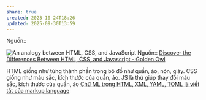 ```yaml
---
share: true
created: 2023-10-24T18:26
updated: 2025-09-30T13:59
---
```

Nguồn::

![An analogy between HTML, CSS, and JavaScript](https://d2dkqamqz2k831.cloudfront.net/posts/338-1733217432633.jpg)
Nguồn:: [Discover the Differences Between HTML, CSS, and Javascript - Golden Owl](https://goldenowl.asia/blog/difference-between-html-css-and-javascript)

HTML giống như từng thành phần trong bộ đồ như quần, áo, nón, giày. CSS giống như màu sắc, kích thước của quần, áo. JS là thứ giúp thay đổi màu sắc, kích thước của quần, áo
[Chữ ML trong HTML, XML, YAML, TOML là viết tắt của markup language](../../../%F0%9F%97%84%EF%B8%8FT%E1%BB%95%20ch%E1%BB%A9c%20d%E1%BB%AF%20li%E1%BB%87u/%C4%90%E1%BB%8Bnh%20d%E1%BA%A1ng%20d%E1%BB%AF%20li%E1%BB%87u/%C4%90%E1%BB%8Bnh%20d%E1%BA%A1ng%20v%C4%83n%20b%E1%BA%A3n/Ng%C3%B4n%20ng%E1%BB%AF%20%C4%91%C3%A1nh%20d%E1%BA%A5u/Ch%E1%BB%AF%20ML%20trong%20HTML,%20XML,%20YAML,%20TOML%20l%C3%A0%20vi%E1%BA%BFt%20t%E1%BA%AFt%20c%E1%BB%A7a%20markup%20language.md)